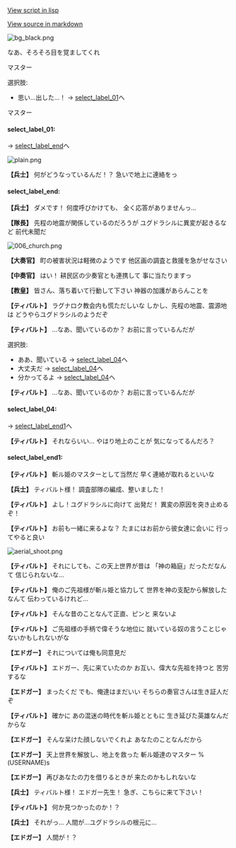 [View script in lisp](../scripts/101203010.txt)

[View source in markdown](101203010.md)

![bg_black.png](../images/backgrounds/bg_black.png)

なあ、そろそろ目を覚ましてくれ

マスター

選択肢:
- 思い…出した…！ → [select_label_01](#select_label_01)へ


マスター

#### select_label_01:
 → [select_label_end](#select_label_end)へ

![plain.png](../images/backgrounds/plain.png)

**【兵士】**
何がどうなっているんだ！？
急いで地上に連絡をっ

#### select_label_end:

**【兵士】**
ダメです！
何度呼びかけても、
全く応答がありませんっ…

**【隊長】**
先程の地震が関係しているのだろうが
ユグドラシルに異変が起きるなど
前代未聞だ

![006_church.png](../images/backgrounds/006_church.png)

**【大奏官】**
町の被害状況は軽微のようです
他区画の調査と救援を急がせなさい

**【中奏官】**
はい！
耕民区の少奏官とも連携して
事に当たりますっ

**【教皇】**
皆さん、落ち着いて行動して下さい
神器の加護があらんことを

**【ティバルト】**
ラグナロク教会内も慌ただしいな
しかし、先程の地震、震源地は
どうやらユグドラシルのようだぞ

**【ティバルト】**
…なあ、聞いているのか？
お前に言っているんだが

選択肢:
- ああ、聞いている → [select_label_04](#select_label_04)へ
- 大丈夫だ → [select_label_04](#select_label_04)へ
- 分かってるよ → [select_label_04](#select_label_04)へ


**【ティバルト】**
…なあ、聞いているのか？
お前に言っているんだが

#### select_label_04:
 → [select_label_end1](#select_label_end1)へ

**【ティバルト】**
それならいい…
やはり地上のことが
気になってるんだろ？

#### select_label_end1:

**【ティバルト】**
斬ル姫のマスターとして当然だ
早く連絡が取れるといいな

**【兵士】**
ティバルト様！
調査部隊の編成、整いました！

**【ティバルト】**
よし！ユグドラシルに向けて
出発だ！
異変の原因を突き止めるぞ！

**【ティバルト】**
お前も一緒に来るよな？
たまにはお前から彼女達に会いに
行ってやると良い

![aerial_shoot.png](../images/backgrounds/aerial_shoot.png)

**【ティバルト】**
それにしても、この天上世界が昔は
「神の箱庭」だっただなんて
信じられないな…

**【ティバルト】**
俺のご先祖様が斬ル姫と協力して
世界を神の支配から解放したなんて
伝わっているけれど…

**【ティバルト】**
そんな昔のことなんて正直、ピンと
来ないよ

**【ティバルト】**
ご先祖様の手柄で偉そうな地位に
就いている奴の言うことじゃ
ないかもしれないがな

**【エドガー】**
それについては俺も同意見だ

**【ティバルト】**
エドガー、先に来ていたのか
お互い、偉大な先祖を持つと
苦労するな

**【エドガー】**
まったくだ
でも、俺達はまだいい
そちらの奏官さんは生き証人だぞ

**【ティバルト】**
確かに
あの混迷の時代を斬ル姫とともに
生き延びた英雄なんだからな

**【エドガー】**
そんな呆けた顔しないでくれよ
あなたのことなんだから

**【エドガー】**
天上世界を解放し、地上を救った
斬ル姫達のマスター
%(USERNAME)s

**【エドガー】**
再びあなたの力を借りるときが
来たのかもしれないな

**【兵士】**
ティバルト様！
エドガー先生！
急ぎ、こちらに来て下さい！

**【ティバルト】**
何か見つかったのか！？

**【兵士】**
それがっ…
人間が…ユグドラシルの根元に…

**【エドガー】**
人間が！？